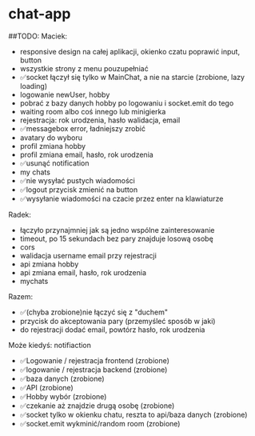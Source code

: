 # chat-app

##TODO:
Maciek:
- responsive design na całej aplikacji, okienko czatu poprawić input, button
- wszystkie strony z menu pouzupełniać
- ✅socket łączył się tylko w MainChat, a nie na starcie (zrobione, lazy loading)
- logowanie newUser, hobby 
- pobrać z bazy danych hobby po logowaniu i socket.emit do tego
- waiting room albo coś innego lub minigierka
- rejestracja: rok urodzenia, hasło walidacja, email
- ✅messagebox error, ładniejszy zrobić
- avatary do wyboru
- profil zmiana hobby
- profil zmiana email, hasło, rok urodzenia
- ✅usunąć notification
- my chats
- ✅nie wysyłać pustych wiadomości
- ✅logout przycisk zmienić na button
- ✅wysyłanie wiadomości na czacie przez enter na klawiaturze

Radek:
- łączyło przynajmniej jak są jedno wspólne zainteresowanie
- timeout, po 15 sekundach bez pary znajduje losową osobę
- cors
- walidacja username email przy rejestracji
- api zmiana hobby
- api zmiana email, hasło, rok urodzenia
- mychats


Razem:
- ✅(chyba zrobione)nie łączyć się z "duchem"
- przycisk do akceptowania pary (przemyśleć sposób w jaki)
- do rejestracji dodać email, powtórz hasło, rok urodzenia


Może kiedyś:
notifiaction



- ✅Logowanie / rejestracja frontend (zrobione)
- ✅logowanie / rejestracja backend (zrobione)
- ✅baza danych (zrobione)
- ✅API (zrobione)
- ✅Hobby wybór (zrobione)
- ✅czekanie aż znajdzie drugą osobę (zrobione)
- ✅socket tylko w okienku chatu, reszta to api/baza danych (zrobione)
- ✅socket.emit wykminić/random room (zrobione)


